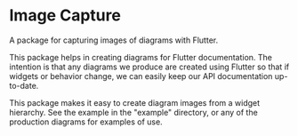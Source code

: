 # Image Capture

A package for capturing images of diagrams with Flutter.

This package helps in creating diagrams for Flutter documentation. The intention
is that any diagrams we produce are created using Flutter so that if widgets or
behavior change, we can easily keep our API documentation up-to-date.

This package makes it easy to create diagram images from a widget hierarchy. See
the example in the "example" directory, or any of the production diagrams for
examples of use.

